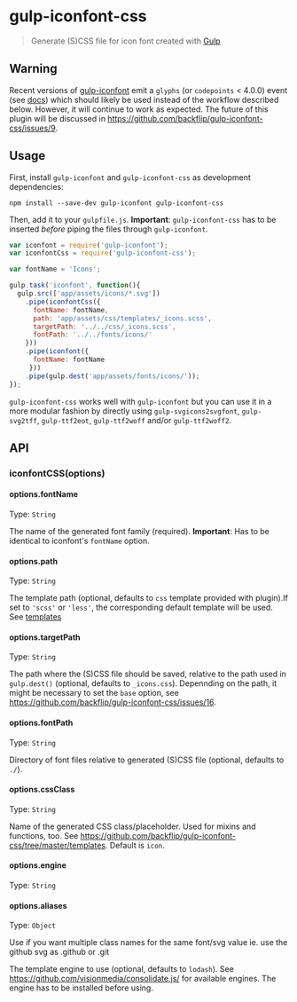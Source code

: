 # gulp-iconfont-css
> Generate (S)CSS file for icon font created with [Gulp](http://gulpjs.com/)

## Warning

Recent versions of [gulp-iconfont](https://github.com/nfroidure/gulp-iconfont) emit a `glyphs` (or `codepoints` < 4.0.0) event (see [docs](https://github.com/nfroidure/gulp-iconfont/)) which should likely be used instead of the workflow described below. However, it will continue to work as expected.
The future of this plugin will be discussed in https://github.com/backflip/gulp-iconfont-css/issues/9.

## Usage

First, install `gulp-iconfont` and `gulp-iconfont-css` as development dependencies:

```shell
npm install --save-dev gulp-iconfont gulp-iconfont-css
```

Then, add it to your `gulpfile.js`. **Important**: `gulp-iconfont-css` has to be inserted *before* piping the files through `gulp-iconfont`.

```javascript
var iconfont = require('gulp-iconfont');
var iconfontCss = require('gulp-iconfont-css');

var fontName = 'Icons';

gulp.task('iconfont', function(){
  gulp.src(['app/assets/icons/*.svg'])
    .pipe(iconfontCss({
      fontName: fontName,
      path: 'app/assets/css/templates/_icons.scss',
      targetPath: '../../css/_icons.scss',
      fontPath: '../../fonts/icons/'
    }))
    .pipe(iconfont({
      fontName: fontName
     }))
    .pipe(gulp.dest('app/assets/fonts/icons/'));
});
```

`gulp-iconfont-css` works well with `gulp-iconfont` but you can use it in a more modular fashion by directly using `gulp-svgicons2svgfont`, `gulp-svg2tff`, `gulp-ttf2eot`, `gulp-ttf2woff` and/or `gulp-ttf2woff2`.

## API

### iconfontCSS(options)

#### options.fontName
Type: `String`

The name of the generated font family (required). **Important**: Has to be identical to iconfont's ```fontName``` option.

#### options.path
Type: `String`

The template path (optional, defaults to `css` template provided with plugin).If set to `'scss'` or `'less'`, the corresponding default template will be used. See [templates](templates)

#### options.targetPath
Type: `String`

The path where the (S)CSS file should be saved, relative to the path used in ```gulp.dest()``` (optional, defaults to ```_icons.css```). Depennding on the path, it might be necessary to set the ```base``` option, see https://github.com/backflip/gulp-iconfont-css/issues/16.

#### options.fontPath
Type: `String`

Directory of font files relative to generated (S)CSS file (optional, defaults to ```./```).

#### options.cssClass
Type: `String`

Name of the generated CSS class/placeholder. Used for mixins and functions, too. See https://github.com/backflip/gulp-iconfont-css/tree/master/templates. Default is `icon`.

#### options.engine
Type: `String`

#### options.aliases
Type: `Object`

Use if you want multiple class names for the same font/svg value ie. use the github svg as .github or .git

The template engine to use (optional, defaults to ```lodash```). 
See https://github.com/visionmedia/consolidate.js/ for available engines. The engine has to be installed before using.
